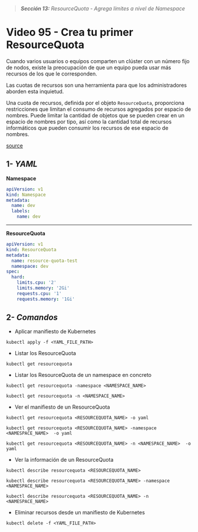 > _**Sección 13:** ResourceQuota - Agrega límites a nivel de Namespace_

# Video 95 - Crea tu primer ResourceQuota

Cuando varios usuarios o equipos comparten un clúster con un número fijo de nodos, existe la preocupación de que un equipo pueda usar más recursos de los que le corresponden.

Las cuotas de recursos son una herramienta para que los administradores aborden esta inquietud.

Una cuota de recursos, definida por el objeto `ResourceQuota`, proporciona restricciones que limitan el consumo de recursos agregados por espacio de nombres. Puede limitar la cantidad de objetos que se pueden crear en un espacio de nombres por tipo, así como la cantidad total de recursos informáticos que pueden consumir los recursos de ese espacio de nombres.

[source](https://kubernetes.io/docs/concepts/policy/resource-quotas/)

## 1- _YAML_

**Namespace**
```yaml
apiVersion: v1
kind: Namespace
metadata:
  name: dev
  labels:
    name: dev
```

---

**ResourceQuota**
```yaml
apiVersion: v1
kind: ResourceQuota
metadata:
  name: resource-quota-test
  namespace: dev
spec:
  hard:
    limits.cpu: '2'
    limits.memory: '2Gi'
    requests.cpu: '1'
    requests.memory: '1Gi'
```

## 2- _Comandos_

- Aplicar manifiesto de Kubernetes

```shell
kubectl apply -f <YAML_FILE_PATH>
```

- Listar los ResourceQuota

```shell
kubectl get resourcequota
```

- Listar los ResourceQuota de un namespace en concreto

```shell
kubectl get resourcequota -namespace <NAMESPACE_NAME>
```

```shell
kubectl get resourcequota -n <NAMESPACE_NAME>
```

- Ver el manifiesto de un ResourceQuota

```shell
kubectl get resourcequota <RESOURCEQUOTA_NAME> -o yaml
```

```shell
kubectl get resourcequota <RESOURCEQUOTA_NAME> -namespace <NAMESPACE_NAME>  -o yaml
```

```shell
kubectl get resourcequota <RESOURCEQUOTA_NAME> -n <NAMESPACE_NAME>  -o yaml
```

- Ver la información de un ResourceQuota

```shell
kubectl describe resourcequota <RESOURCEQUOTA_NAME>
```

```shell
kubectl describe resourcequota <RESOURCEQUOTA_NAME> -namespace <NAMESPACE_NAME>
```

```shell
kubectl describe resourcequota <RESOURCEQUOTA_NAME> -n <NAMESPACE_NAME>
```

- Eliminar recursos desde un manifiesto de Kubernetes

```shell
kubectl delete -f <YAML_FILE_PATH>
```